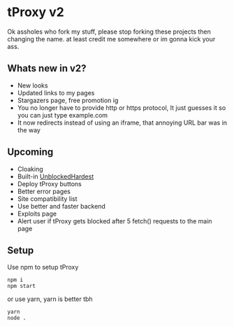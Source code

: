 # tProxy v2
Ok assholes who fork my stuff, please stop forking these projects then changing the name. at least credit me somewhere or im gonna kick your ass.
## Whats new in v2?
- New looks  
- Updated links to my pages  
- Stargazers page, free promotion ig  
- You no longer have to provide http or https protocol, It just guesses it so you can just type example.com  
- It now redirects instead of using an iframe, that annoying URL bar was in the way
## Upcoming
- Cloaking  
- Built-in <a href="https://github.com/SevenworksDev/UnblockedHardest">UnblockedHardest</a>  
- Deploy tProxy buttons  
- Better error pages  
- Site compatibility list  
- Use better and faster backend
- Exploits page
- Alert user if tProxy gets blocked after 5 fetch() requests to the main page
## Setup
Use npm to setup tProxy
```
npm i
npm start
```
or use yarn, yarn is better tbh
```
yarn
node .
```
